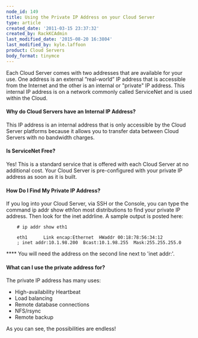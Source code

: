 ```yaml
---
node_id: 149
title: Using the Private IP Address on your Cloud Server
type: article
created_date: '2011-03-15 23:37:32'
created_by: RackKCAdmin
last_modified_date: '2015-08-20 16:3804'
last_modified_by: kyle.laffoon
product: Cloud Servers
body_format: tinymce
---
```


Each Cloud Server comes with two addresses that are available for your
use. One address is an external &rdquo;real-world&rdquo; IP address that is
accessible from the Internet and the other is an internal or "private"
IP address.  This internal IP address is on a network commonly called
ServiceNet and is used within the Cloud.

#### Why do Cloud Servers have an Internal IP Address?

This IP address is an internal address that is only accessible by the
Cloud Server platforms because it allows you to transfer data between
Cloud Servers with no bandwidth charges.

#### Is ServiceNet Free?

Yes! This is a standard service that is offered with each Cloud Server
at no additional cost. Your Cloud Server is pre-configured with your
private IP address as soon as it is built.

#### How Do I Find My Private IP Address?

If you log into your Cloud Server, via SSH or the Console, you can type
the command ip addr show eth1on most distributions to find your private
IP address. Then look for the inet addrline. A sample output is posted
here:

        # ip addr show eth1

        eth1      Link encap:Ethernet  HWaddr 00:18:78:56:34:12 
        ; inet addr:10.1.98.200  Bcast:10.1.98.255  Mask:255.255.255.0

\*\*\*\* You will need the address on the second line next to 'inet
addr:'.

#### What can I use the private address for?

The private IP address has many uses:

-   High-availability Heartbeat
-   Load balancing
-   Remote database connections
-   NFS/rsync
-   Remote backup

As you can see, the possibilities are endless!

